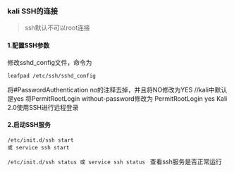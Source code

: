 ### kali SSH的连接

> ssh默认不可以root连接

#### 1.配置SSH参数

修改sshd_config文件，命令为

```
leafpad /etc/ssh/sshd_config
```

将#PasswordAuthentication no的注释去掉，并且将NO修改为YES            //kali中默认是yes
将PermitRootLogin without-password修改为
PermitRootLogin yes
Kali 2.0使用SSH进行远程登录

#### 2.启动SSH服务

```
/etc/init.d/ssh start
或 service ssh start
```

`/etc/init.d/ssh status 或 service ssh status `   查看ssh服务是否正常运行



